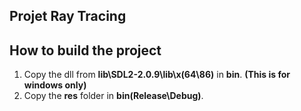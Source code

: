 ## Projet Ray Tracing 

## How to build the project

 1. Copy the dll from **lib\SDL2-2.0.9\lib\x(64\86)** in **bin**. **(This is for windows only)**
 2. Copy the **res** folder in **bin\(Release\Debug)**. 